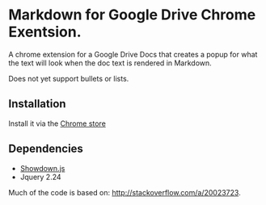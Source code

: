 # Markdown for Google Drive Chrome Exentsion.
A chrome extension for a Google Drive Docs that creates a popup for what the text will look when the doc text is rendered in Markdown.

Does not yet support bullets or lists.

## Installation
Install it via the [Chrome store](https://chrome.google.com/webstore/detail/markdown-for-drive-extens/lpenkppebmlankadefohangkddcpdlfk/related)

## Dependencies
- [Showdown.js](https://github.com/showdownjs/showdown)
- Jquery 2.24

Much of the code is based on: http://stackoverflow.com/a/20023723.
